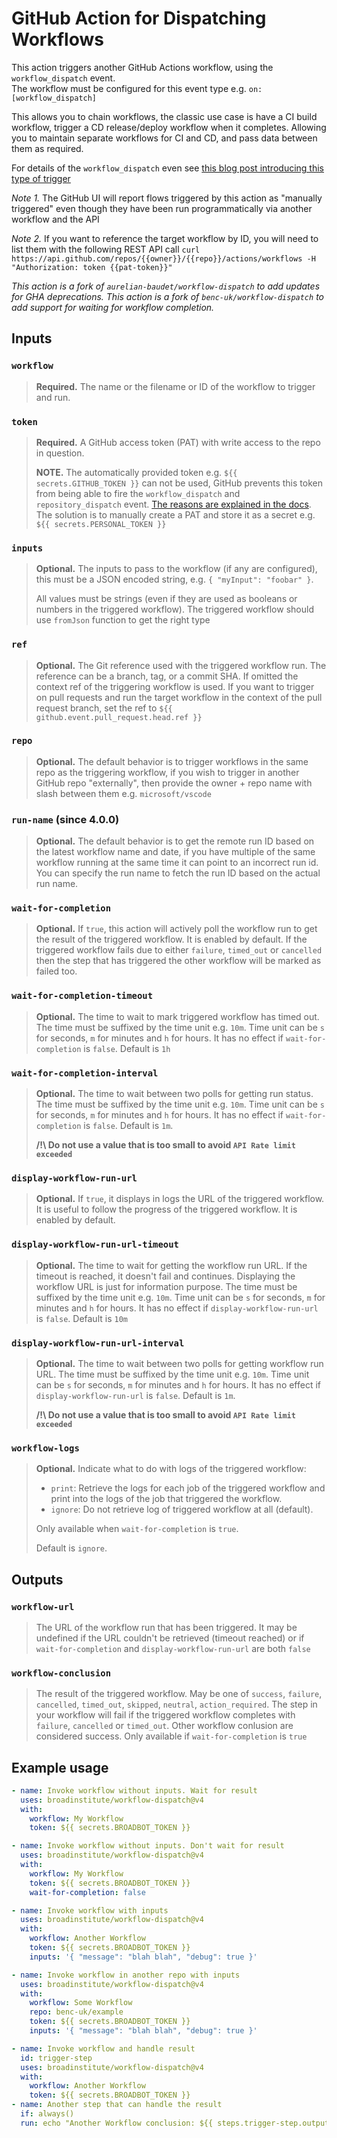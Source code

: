 # GitHub Action for Dispatching Workflows

This action triggers another GitHub Actions workflow, using the `workflow_dispatch` event.  
The workflow must be configured for this event type e.g. `on: [workflow_dispatch]`

This allows you to chain workflows, the classic use case is have a CI build workflow, trigger a CD release/deploy workflow when it completes. Allowing you to maintain separate workflows for CI and CD, and pass data between them as required.

For details of the `workflow_dispatch` even see [this blog post introducing this type of trigger](https://github.blog/changelog/2020-07-06-github-actions-manual-triggers-with-workflow_dispatch/)

*Note 1.* The GitHub UI will report flows triggered by this action as "manually triggered" even though they have been run programmatically via another workflow and the API

*Note 2.* If you want to reference the target workflow by ID, you will need to list them with the following REST API call `curl https://api.github.com/repos/{{owner}}/{{repo}}/actions/workflows -H "Authorization: token {{pat-token}}"`

_This action is a fork of `aurelian-baudet/workflow-dispatch` to add updates for GHA deprecations._
_This action is a fork of `benc-uk/workflow-dispatch` to add support for waiting for workflow completion._

## Inputs
### `workflow`
> **Required.** The name or the filename or ID of the workflow to trigger and run.

### `token`

> **Required.** A GitHub access token (PAT) with write access to the repo in question. 
> 
> **NOTE.** The automatically provided token e.g. `${{ secrets.GITHUB_TOKEN }}` can not be used, GitHub prevents this token from being able to fire the  `workflow_dispatch` and `repository_dispatch` event. [The reasons are explained in the docs](https://docs.github.com/en/actions/reference/events-that-trigger-workflows#triggering-new-workflows-using-a-personal-access-token).  
> The solution is to manually create a PAT and store it as a secret e.g. `${{ secrets.PERSONAL_TOKEN }}`

### `inputs`
> **Optional.** The inputs to pass to the workflow (if any are configured), this must be a JSON encoded string, e.g. `{ "myInput": "foobar" }`.
>
> All values must be strings (even if they are used as booleans or numbers in the triggered workflow). The triggered workflow should use `fromJson` function to get the right type

### `ref`
> **Optional.** The Git reference used with the triggered workflow run. The reference can be a branch, tag, or a commit SHA. If omitted the context ref of the triggering workflow is used. If you want to trigger on pull requests and run the target workflow in the context of the pull request branch, set the ref to `${{ github.event.pull_request.head.ref }}`

### `repo`
> **Optional.** The default behavior is to trigger workflows in the same repo as the triggering workflow, if you wish to trigger in another GitHub repo "externally", then provide the owner + repo name with slash between them e.g. `microsoft/vscode`

### `run-name` (since 4.0.0)
> **Optional.** The default behavior is to get the remote run ID based on the latest workflow name and date, if you have multiple of the same workflow running at the same time it can point to an incorrect run id.
> You can specify the run name to fetch the run ID based on the actual run name.

### `wait-for-completion`
> **Optional.** If `true`, this action will actively poll the workflow run to get the result of the triggered workflow. It is enabled by default. If the triggered workflow fails due to either `failure`, `timed_out` or `cancelled` then the step that has triggered the other workflow will be marked as failed too.

### `wait-for-completion-timeout`
> **Optional.** The time to wait to mark triggered workflow has timed out. The time must be suffixed by the time unit e.g. `10m`. Time unit can be `s` for seconds, `m` for minutes and `h` for hours. It has no effect if `wait-for-completion` is `false`. Default is `1h`

### `wait-for-completion-interval`
> **Optional.** The time to wait between two polls for getting run status. The time must be suffixed by the time unit e.g. `10m`. Time unit can be `s` for seconds, `m` for minutes and `h` for hours. It has no effect if `wait-for-completion` is `false`. Default is `1m`.
>
> **/!\ Do not use a value that is too small to avoid `API Rate limit exceeded`**

### `display-workflow-run-url`
> **Optional.** If `true`, it displays in logs the URL of the triggered workflow. It is useful to follow the progress of the triggered workflow. It is enabled by default.

### `display-workflow-run-url-timeout`
> **Optional.** The time to wait for getting the workflow run URL. If the timeout is reached, it doesn't fail and continues. Displaying the workflow URL is just for information purpose. The time must be suffixed by the time unit e.g. `10m`. Time unit can be `s` for seconds, `m` for minutes and `h` for hours. It has no effect if `display-workflow-run-url` is `false`. Default is `10m`

### `display-workflow-run-url-interval`
> **Optional.** The time to wait between two polls for getting workflow run URL. The time must be suffixed by the time unit e.g. `10m`. Time unit can be `s` for seconds, `m` for minutes and `h` for hours. It has no effect if `display-workflow-run-url` is `false`. Default is `1m`.
>
> 
> **/!\ Do not use a value that is too small to avoid `API Rate limit exceeded`**

### `workflow-logs`
> **Optional.** Indicate what to do with logs of the triggered workflow:
>
> * `print`: Retrieve the logs for each job of the triggered workflow and print into the logs of the job that triggered the workflow.
> * `ignore`: Do not retrieve log of triggered workflow at all (default).
>
> Only available when `wait-for-completion` is `true`.
>
> Default is `ignore`.


## Outputs
### `workflow-url`
> The URL of the workflow run that has been triggered. It may be undefined if the URL couldn't be retrieved (timeout reached) or if `wait-for-completion` and `display-workflow-run-url` are both `false`

### `workflow-conclusion`
> The result of the triggered workflow. May be one of `success`, `failure`, `cancelled`, `timed_out`, `skipped`, `neutral`, `action_required`. The step in your workflow will fail if the triggered workflow completes with `failure`, `cancelled` or `timed_out`. Other workflow conlusion are considered success.
> Only available if `wait-for-completion` is `true`


## Example usage
```yaml
- name: Invoke workflow without inputs. Wait for result
  uses: broadinstitute/workflow-dispatch@v4
  with:
    workflow: My Workflow
    token: ${{ secrets.BROADBOT_TOKEN }}
```

```yaml
- name: Invoke workflow without inputs. Don't wait for result
  uses: broadinstitute/workflow-dispatch@v4
  with:
    workflow: My Workflow
    token: ${{ secrets.BROADBOT_TOKEN }}
    wait-for-completion: false
```

```yaml
- name: Invoke workflow with inputs
  uses: broadinstitute/workflow-dispatch@v4
  with:
    workflow: Another Workflow
    token: ${{ secrets.BROADBOT_TOKEN }}
    inputs: '{ "message": "blah blah", "debug": true }'
```

```yaml
- name: Invoke workflow in another repo with inputs
  uses: broadinstitute/workflow-dispatch@v4
  with:
    workflow: Some Workflow
    repo: benc-uk/example
    token: ${{ secrets.BROADBOT_TOKEN }}
    inputs: '{ "message": "blah blah", "debug": true }'
```

```yaml
- name: Invoke workflow and handle result
  id: trigger-step
  uses: broadinstitute/workflow-dispatch@v4
  with:
    workflow: Another Workflow
    token: ${{ secrets.BROADBOT_TOKEN }}
- name: Another step that can handle the result
  if: always()
  run: echo "Another Workflow conclusion: ${{ steps.trigger-step.outputs.workflow-conclusion }}"
```

